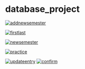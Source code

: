 # database_project

<a href="https://ibb.co/yFw4GZz"><img src="https://i.ibb.co/chGYMZW/addnewsemester.png" alt="addnewsemester" border="0"></a>

<a href="https://ibb.co/Cv9SFDk"><img src="https://i.ibb.co/k0DPFvR/firstlast.png" alt="firstlast" border="0"></a>

<a href="https://ibb.co/fksvQHZ"><img src="https://i.ibb.co/hBSfCVr/newsemester.png" alt="newsemester" border="0"></a>

<a href="https://ibb.co/V04FDvR"><img src="https://i.ibb.co/nqJXfD9/practice.png" alt="practice" border="0"></a>

<a href="https://ibb.co/MSXygKZ"><img src="https://i.ibb.co/SyLD6H5/updateentry.png" alt="updateentry" border="0"></a>
<a href="https://ibb.co/zGVvdD3"><img src="https://i.ibb.co/HnT8Z3c/confirm.png" alt="confirm" border="0"></a>
